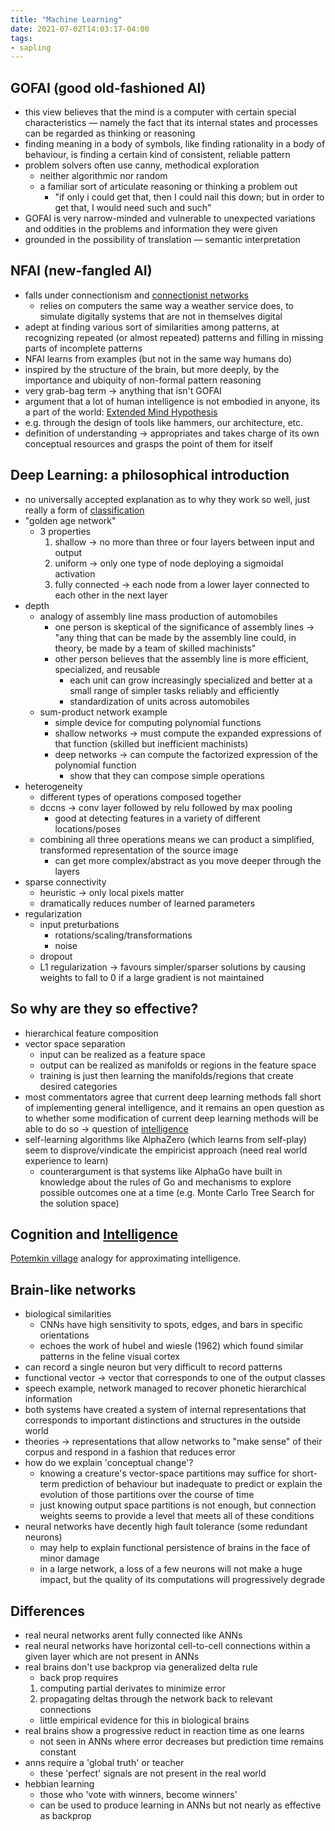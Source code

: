 ```yaml
---
title: "Machine Learning"
date: 2021-07-02T14:03:17-04:00
tags:
- sapling
---
```


## GOFAI (good old-fashioned AI)
-   this view believes that the mind is a computer with certain special characteristics — namely the fact that its internal states and processes can be regarded as thinking or reasoning
-   finding meaning in a body of symbols, like finding rationality in a body of behaviour, is finding a certain kind of consistent, reliable pattern
-   problem solvers often use canny, methodical exploration
	-   neither algorithmic nor random
	-   a familiar sort of articulate reasoning or thinking a problem out
		-   "if only i could get that, then I could nail this down; but in order to get that, I would need such and such"
-   GOFAI is very narrow-minded and vulnerable to unexpected variations and oddities in the problems and information they were given
-   grounded in the possibility of translation — semantic interpretation
## NFAI (new-fangled AI)
-   falls under connectionism and [connectionist networks](thoughts/connectionist%20networks.md)
	- relies on computers the same way a weather service does, to simulate digitally systems that are not in themselves digital
-   adept at finding various sort of similarities among patterns, at recognizing repeated (or almost repeated) patterns and filling in missing parts of incomplete patterns
-   NFAI learns from examples (but not in the same way humans do)
-   inspired by the structure of the brain, but more deeply, by the importance and ubiquity of non-formal pattern reasoning
-   very grab-bag term → anything that isn't GOFAI
-   argument that a lot of human intelligence is not embodied in anyone, its a part of the world: [Extended Mind Hypothesis](thoughts/Extended%20Mind%20Hypothesis.md)
-   e.g. through the design of tools like hammers, our architecture, etc.
-   definition of understanding → appropriates and takes charge of its own conceptual resources and grasps the point of them for itself

## Deep Learning: a philosophical introduction
-   no universally accepted explanation as to why they work so well, just really a form of [classification](thoughts/object%20classification.md)
-   "golden age network"
    -   3 properties
        1.  shallow → no more than three or four layers between input and output
        2.  uniform → only one type of node deploying a sigmoidal activation
        3.  fully connected → each node from a lower layer connected to each other in the next layer
-   depth
    -   analogy of assembly line mass production of automobiles
        -   one person is skeptical of the significance of assembly lines → "any thing that can be made by the assembly line could, in theory, be made by a team of skilled machinists"
        -   other person believes that the assembly line is more efficient, specialized, and reusable
            -   each unit can grow increasingly specialized and better at a small range of simpler tasks reliably and efficiently
            -   standardization of units across automobiles
    -   sum-product network example
        -   simple device for computing polynomial functions
        -   shallow networks → must compute the expanded expressions of that function (skilled but inefficient machinists)
        -   deep networks → can compute the factorized expression of the polynomial function
            -   show that they can compose simple operations
-   heterogeneity
    -   different types of operations composed together
    -   dccns → conv layer followed by relu followed by max pooling
        -   good at detecting features in a variety of different locations/poses
    -   combining all three operations means we can product a simplified, transformed representation of the source image
        -   can get more complex/abstract as you move deeper through the layers
-   sparse connectivity
    -   heuristic → only local pixels matter
    -   dramatically reduces number of learned parameters
-   regularization
    -   input preturbations
        -   rotations/scaling/transformations
        -   noise
    -   dropout
    -   L1 regularization → favours simpler/sparser solutions by causing weights to fall to 0 if a large gradient is not maintained

## So why are they so effective?
-   hierarchical feature composition
-   vector space separation
	-   input can be realized as a feature space
	-   output can be realized as manifolds or regions in the feature space
	-   training is just then learning the manifolds/regions that create desired categories
-   most commentators agree that current deep learning methods fall short of implementing general intelligence, and it remains an open question as to whether some modification of current deep learning methods will be able to do so -> question of [intelligence](/thoughts/intelligence)
-   self-learning algorithms like AlphaZero (which learns from self-play) seem to disprove/vindicate the empiricist approach (need real world experience to learn)
    -   counterargument is that systems like AlphaGo have built in knowledge about the rules of Go and mechanisms to explore possible outcomes one at a time (e.g. Monte Carlo Tree Search for the solution space)

## Cognition and [Intelligence](/thoughts/intelligence)
[Potemkin village](thoughts/potemkin%20village.md) analogy for approximating intelligence.

## Brain-like networks
-   biological similarities
	-   CNNs have high sensitivity to spots, edges, and bars in specific orientations
	-   echoes the work of hubel and wiesle (1962) which found similar patterns in the feline visual cortex
-   can record a single neuron but very difficult to record patterns
-   functional vector → vector that corresponds to one of the output classes
-   speech example, network managed to recover phonetic hierarchical information
-   both systems have created a system of internal representations that corresponds to important distinctions and structures in the outside world
-   theories → representations that allow networks to "make sense" of their corpus and respond in a fashion that reduces error
-   how do we explain 'conceptual change'?
	-   knowing a creature's vector-space partitions may suffice for short-term prediction of behaviour but inadequate to predict or explain the evolution of those partitions over the course of time
	-   just knowing output space partitions is not enough, but connection weights seems to provide a level that meets all of these conditions
-   neural networks have decently high fault tolerance (some redundant neurons)
	-   may help to explain functional persistence of brains in the face of minor damage
	-   in a large network, a loss of a few neurons will not make a huge impact, but the quality of its computations will progressively degrade
## Differences
-   real neural networks arent fully connected like ANNs
-   real neural networks have horizontal cell-to-cell connections within a given layer which are not present in ANNs
-   real brains don't use backprop via generalized delta rule
	-   back prop requires
	1.  computing partial derivates to minimize error
	2.  propagating deltas through the network back to relevant connections
	-   little empirical evidence for this in biological brains
-   real brains show a progressive reduct in reaction time as one learns
	-   not seen in ANNs where error decreases but prediction time remains constant
-   anns require a 'global truth' or teacher
	-   these 'perfect' signals are not present in the real world
-   hebbian learning
	-   those who 'vote with winners, become winners'
	-   can be used to produce learning in ANNs but not nearly as effective as backprop